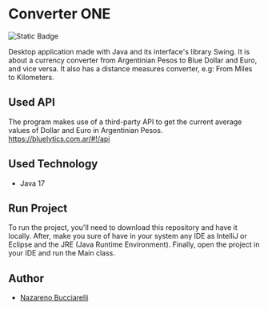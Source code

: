 # Converter ONE
![Static Badge](https://img.shields.io/badge/release_date-july_2023-blue)

Desktop application made with Java and its interface's library Swing. It is about a currency converter from Argentinian Pesos to Blue Dollar and Euro, and vice versa. It also has a distance measures converter, e.g: From Miles to Kilometers.

## Used API

The program makes use of a third-party API to get the current average values of Dollar and Euro in Argentinian Pesos. https://bluelytics.com.ar/#!/api

## Used Technology 

- Java 17

## Run Project

To run the project, you'll need to download this repository and have it locally. After, make you sure of have in your system any IDE as IntelliJ or Eclipse and the JRE (Java Runtime Environment). Finally, open the project in your IDE and run the Main class.

## Author

- [Nazareno Bucciarelli](https://github.com/nazabucciarelliITEC)
